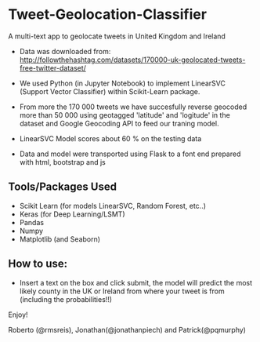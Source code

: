 # Tweet-Geolocation-Classifier

A multi-text app to geolocate tweets in United Kingdom and Ireland

- Data was downloaded from: http://followthehashtag.com/datasets/170000-uk-geolocated-tweets-free-twitter-dataset/

- We used Python (in Jupyter Notebook) to implement LinearSVC (Support Vector Classifier) within Scikit-Learn package.
- From more the 170 000 tweets we have succesfully reverse geocoded more than 50 000 using geotagged 'latitude' and 'logitude' in the dataset and Google Geocoding API to feed our traning model.
- LinearSVC Model scores about 60 % on the testing data
- Data and model were transported using Flask to a font end prepared with html, bootstrap and js

## Tools/Packages Used
- Scikit Learn (for models LinearSVC, Random Forest, etc..)
- Keras (for Deep Learning/LSMT)
- Pandas
- Numpy
- Matplotlib (and Seaborn)

## How to use:

- Insert a text on the box and click submit, the model will predict the most likely county in the UK or Ireland from where your tweet is from (including the probabilities!!)

Enjoy!

Roberto (@rmsreis), Jonathan(@jonathanpiech) and Patrick(@pqmurphy) 
